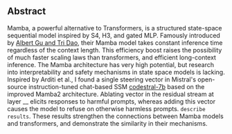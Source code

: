 ## Abstract
Mamba, a powerful alternative to Transformers, is a structured state-space sequential model inspired by S4, H3, and gated MLP. Famously introduced by [Albert Gu and Tri Dao](https://arxiv.org/abs/2312.00752), their Mamba model takes constant inference time regardless of the context length. This efficiency boost raises the possibility of much faster scaling laws than transformers, and efficient long-context inference. The Mamba architecture has very high potential, but research into interpretability and safety mechanisms in state space models is lacking. Inspired by Arditi et al., I found a single steering vector in Mistral's open-source instruction-tuned chat-based SSM [codestral-7b](https://huggingface.co/mistralai/Mamba-Codestral-7B-v0.1) based on the improved Mamba2 architecture. Ablating vector in the residual stream at layer __ elicits responses to harmful prompts, whereas adding this vector causes the model to refuse on otherwise harmless prompts. `describe results`. These results strengthen the connections between Mamba models and transformers, and demonstrate the similarity in their mechanisms.